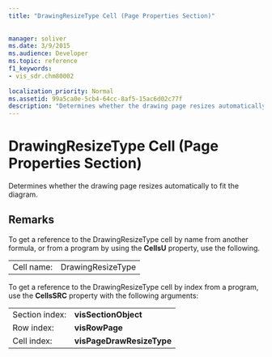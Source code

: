 ```yaml
---
title: "DrawingResizeType Cell (Page Properties Section)"
 
 
manager: soliver
ms.date: 3/9/2015
ms.audience: Developer
ms.topic: reference
f1_keywords:
- vis_sdr.chm80002
 
localization_priority: Normal
ms.assetid: 99a5ca0e-5cb4-64cc-8af5-15ac6d02c77f
description: "Determines whether the drawing page resizes automatically to fit the diagram."
---
```


# DrawingResizeType Cell (Page Properties Section)

Determines whether the drawing page resizes automatically to fit the diagram. 
  
## Remarks

To get a reference to the DrawingResizeType cell by name from another formula, or from a program by using the **CellsU** property, use the following. 
  
|||
|:-----|:-----|
|Cell name:  <br/> |DrawingResizeType  <br/> |
   
To get a reference to the DrawingResizeType cell by index from a program, use the **CellsSRC** property with the following arguments: 
  
|||
|:-----|:-----|
|Section index:  <br/> |**visSectionObject** <br/> |
|Row index:  <br/> |**visRowPage** <br/> |
|Cell index:  <br/> |**visPageDrawResizeType** <br/> |
   


